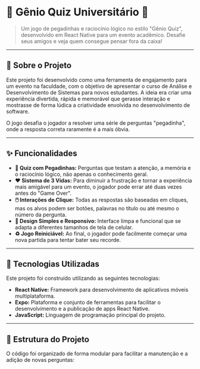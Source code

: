# 🧠 Gênio Quiz Universitário 🤪

> Um jogo de pegadinhas e raciocínio lógico no estilo "Gênio Quiz", desenvolvido em React Native para um evento acadêmico. Desafie seus amigos e veja quem consegue pensar fora da caixa!



---

## 🎯 Sobre o Projeto

Este projeto foi desenvolvido como uma ferramenta de engajamento para um evento na faculdade, com o objetivo de apresentar o curso de Análise e Desenvolvimento de Sistemas para novos estudantes. A ideia era criar uma experiência divertida, rápida e memorável que gerasse interação e mostrasse de forma lúdica a criatividade envolvida no desenvolvimento de software.

O jogo desafia o jogador a resolver uma série de perguntas "pegadinha", onde a resposta correta raramente é a mais óbvia.

---

## ✨ Funcionalidades

- **🧠 Quiz com Pegadinhas:** Perguntas que testam a atenção, a memória e o raciocínio lógico, não apenas o conhecimento geral.
- **❤️ Sistema de 3 Vidas:** Para diminuir a frustração e tornar a experiência mais amigável para um evento, o jogador pode errar até duas vezes antes do "Game Over".
- **🖱️ Interações de Clique:** Todas as respostas são baseadas em cliques, mas os alvos podem ser botões, palavras no título ou até mesmo o número da pergunta.
- **📱 Design Simples e Responsivo:** Interface limpa e funcional que se adapta a diferentes tamanhos de tela de celular.
- **♻️ Jogo Reiniciável:** Ao final, o jogador pode facilmente começar uma nova partida para tentar bater seu recorde.

---

## 🚀 Tecnologias Utilizadas

Este projeto foi construído utilizando as seguintes tecnologias:

- **React Native:** Framework para desenvolvimento de aplicativos móveis multiplataforma.
- **Expo:** Plataforma e conjunto de ferramentas para facilitar o desenvolvimento e a publicação de apps React Native.
- **JavaScript:** Linguagem de programação principal do projeto.

---

## 📂 Estrutura do Projeto

O código foi organizado de forma modular para facilitar a manutenção e a adição de novas perguntas:
